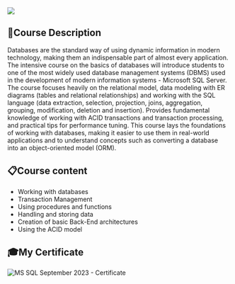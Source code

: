 <img src="https://capsule-render.vercel.app/api?type=waving&color=0:552586,100:a82da8&height=300&section=header&text=MS%20%SQL&fontSize=70&fontAlignY=35&descSize=70&descAlignY=50"/>

### <h2> 📑Course Description </h2>
Databases are the standard way of using dynamic information in modern technology, making them an indispensable part of almost every application. The intensive course on the basics of databases will introduce students to one of the most widely used database management systems (DBMS) used in the development of modern information systems - Microsoft SQL Server. The course focuses heavily on the relational model, data modeling with ER diagrams (tables and relational relationships) and working with the SQL language (data extraction, selection, projection, joins, aggregation, grouping, modification, deletion and insertion). Provides fundamental knowledge of working with ACID transactions and transaction processing, and practical tips for performance tuning. This course lays the foundations of working with databases, making it easier to use them in real-world applications and to understand concepts such as converting a database into an object-oriented model (ORM).

### <h2> 📋Course content </h2>
- Working with databases
- Transaction Management
- Using procedures and functions
- Handling and storing data
- Creation of basic Back-End architectures
- Using the ACID model

### <h2> 🎓My Certificate </h2>
![MS SQL September 2023 - Certificate](https://softuni.bg/certificates/certificates/converttoimage/185484?code=339b51ab)
